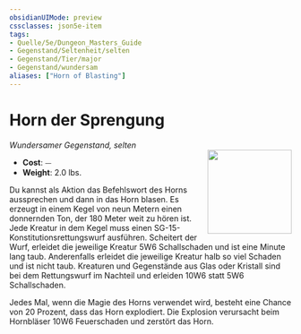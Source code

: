 ```yaml
---
obsidianUIMode: preview
cssclasses: json5e-item
tags:
- Quelle/5e/Dungeon_Masters_Guide
- Gegenstand/Seltenheit/selten
- Gegenstand/Tier/major
- Gegenstand/wundersam
aliases: ["Horn of Blasting"]
---
```

# Horn der Sprengung
*Wundersamer Gegenstand, selten*  
<img src="Horn-of-Blasting.webp" align="right" width="150">

- **Cost**: ⏤
- **Weight**: 2.0 lbs.

Du kannst als Aktion das Befehlswort des Horns aussprechen und dann in das Horn blasen. Es erzeugt in einem Kegel von neun Metern einen donnernden Ton, der 180 Meter weit zu hören ist. Jede Kreatur in dem Kegel muss einen SG-15-Konstitutionsrettungswurf ausführen. Scheitert der Wurf, erleidet die jeweilige Kreatur 5W6 Schallschaden und ist eine Minute lang taub. Anderenfalls erleidet die jeweilige Kreatur halb so viel Schaden und ist nicht taub. Kreaturen und Gegenstände aus Glas oder Kristall sind bei dem Rettungswurf im Nachteil und erleiden 10W6 statt 5W6 Schallschaden.

Jedes Mal, wenn die Magie des Horns verwendet wird, besteht eine Chance von 20 Prozent, dass das Horn explodiert. Die Explosion verursacht beim Hornbläser 10W6 Feuerschaden und zerstört das Horn.